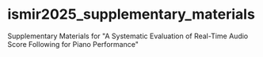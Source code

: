 # ismir2025_supplementary_materials
Supplementary Materials for "A Systematic Evaluation of Real-Time Audio Score Following for Piano Performance"
